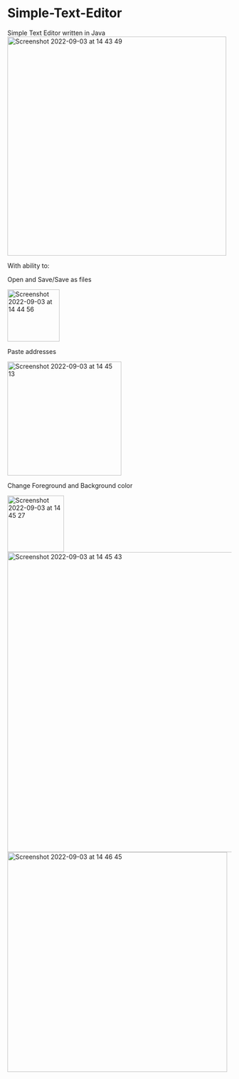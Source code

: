 # Simple-Text-Editor
Simple Text Editor written in Java
<img width="492" alt="Screenshot 2022-09-03 at 14 43 49" src="https://user-images.githubusercontent.com/110458744/188271080-18366b7c-a620-4e9b-aa54-5108418e0b3a.png">

With ability to: 

Open and Save/Save as files

<img width="117" alt="Screenshot 2022-09-03 at 14 44 56" src="https://user-images.githubusercontent.com/110458744/188271125-3947eb4d-763b-4167-a0d4-ab5763b31c54.png">

Paste addresses 

<img width="256" alt="Screenshot 2022-09-03 at 14 45 13" src="https://user-images.githubusercontent.com/110458744/188271202-27ae4791-e495-4f7e-b595-baaedba79d76.png">

Change Foreground and Background color

<img width="127" alt="Screenshot 2022-09-03 at 14 45 27" src="https://user-images.githubusercontent.com/110458744/188271237-6f4c129f-4d2f-4006-8800-f220f77caa98.png">

<img width="674" alt="Screenshot 2022-09-03 at 14 45 43" src="https://user-images.githubusercontent.com/110458744/188271252-7947d71e-29ca-44f3-988d-0bf93be0cd8a.png">

<img width="494" alt="Screenshot 2022-09-03 at 14 46 45" src="https://user-images.githubusercontent.com/110458744/188271260-1a185e1f-394e-4dd5-9690-0c95e7af76cd.png">
